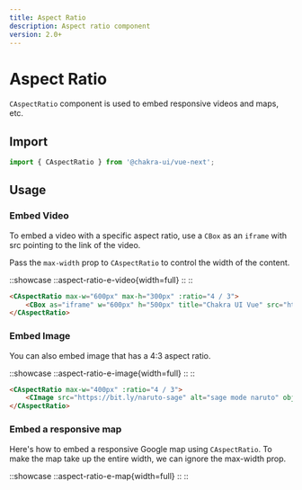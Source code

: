 ```yaml
---
title: Aspect Ratio
description: Aspect ratio component
version: 2.0+
---
```


# Aspect Ratio

`CAspectRatio` component is used to embed responsive videos and maps, etc. 

## Import

```js
import { CAspectRatio } from '@chakra-ui/vue-next';
```

## Usage

### Embed Video

To embed a video with a specific aspect ratio, use a `CBox` as an `iframe` with src pointing to the link of the video.

Pass the `max-width` prop to `CAspectRatio` to control the width of the content.

::showcase
::aspect-ratio-e-video{width=full}
::
::

```html
<CAspectRatio max-w="600px" max-h="300px" :ratio="4 / 3">
    <CBox as="iframe" w="600px" h="500px" title="Chakra UI Vue" src="https://www.youtube.com/embed/UL9Fcx6qDdk"  allow-full-screen />
</CAspectRatio>
```

### Embed Image

 You can also embed image that has a 4:3 aspect ratio.

 ::showcase
::aspect-ratio-e-image{width=full}
::
::

```html
<CAspectRatio max-w="400px" :ratio="4 / 3">
    <CImage src="https://bit.ly/naruto-sage" alt="sage mode naruto" object-fit="cover" />
</CAspectRatio>
```

### Embed a responsive map

Here's how to embed a responsive Google map using `CAspectRatio`. To make the map take up the entire width, we can ignore the max-width prop.

::showcase
::aspect-ratio-e-map{width=full}
::
::
